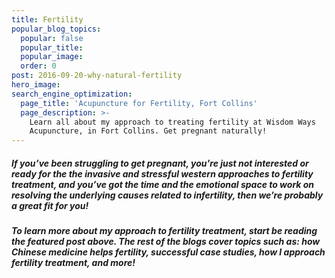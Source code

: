 ```yaml
---
title: Fertility
popular_blog_topics:
  popular: false
  popular_title:
  popular_image:
  order: 0
post: 2016-09-20-why-natural-fertility
hero_image:
search_engine_optimization:
  page_title: 'Acupuncture for Fertility, Fort Collins'
  page_description: >-
    Learn all about my approach to treating fertility at Wisdom Ways
    Acupuncture, in Fort Collins. Get pregnant naturally!
---
```


##### If you’ve been struggling to get pregnant, you're just not interested or ready for the the invasive and stressful western approaches to fertility treatment, and you’ve got the time and the emotional space to work on resolving the underlying causes related to infertility, then we’re probably a great fit for you!

##### To learn more about my approach to fertility treatment, start be reading the featured post above. The rest of the blogs cover topics such as: how Chinese medicine helps fertility, successful case studies, how I approach fertility treatment, and more!